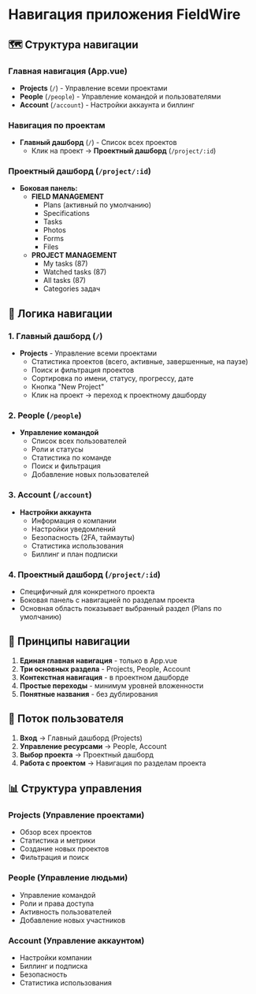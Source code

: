 # Навигация приложения FieldWire

## 🗺️ Структура навигации

### Главная навигация (App.vue)
- **Projects** (`/`) - Управление всеми проектами
- **People** (`/people`) - Управление командой и пользователями
- **Account** (`/account`) - Настройки аккаунта и биллинг

### Навигация по проектам
- **Главный дашборд** (`/`) - Список всех проектов
  - Клик на проект → **Проектный дашборд** (`/project/:id`)

### Проектный дашборд (`/project/:id`)
- **Боковая панель:**
  - **FIELD MANAGEMENT**
    - Plans (активный по умолчанию)
    - Specifications
    - Tasks
    - Photos
    - Forms
    - Files
  - **PROJECT MANAGEMENT**
    - My tasks (87)
    - Watched tasks (87)
    - All tasks (87)
    - Categories задач

## 📱 Логика навигации

### 1. Главный дашборд (`/`)
- **Projects** - Управление всеми проектами
  - Статистика проектов (всего, активные, завершенные, на паузе)
  - Поиск и фильтрация проектов
  - Сортировка по имени, статусу, прогрессу, дате
  - Кнопка "New Project"
  - Клик на проект → переход к проектному дашборду

### 2. People (`/people`)
- **Управление командой**
  - Список всех пользователей
  - Роли и статусы
  - Статистика по команде
  - Поиск и фильтрация
  - Добавление новых пользователей

### 3. Account (`/account`)
- **Настройки аккаунта**
  - Информация о компании
  - Настройки уведомлений
  - Безопасность (2FA, таймауты)
  - Статистика использования
  - Биллинг и план подписки

### 4. Проектный дашборд (`/project/:id`)
- Специфичный для конкретного проекта
- Боковая панель с навигацией по разделам проекта
- Основная область показывает выбранный раздел (Plans по умолчанию)

## 🎯 Принципы навигации

1. **Единая главная навигация** - только в App.vue
2. **Три основных раздела** - Projects, People, Account
3. **Контекстная навигация** - в проектном дашборде
4. **Простые переходы** - минимум уровней вложенности
5. **Понятные названия** - без дублирования

## 🔄 Поток пользователя

1. **Вход** → Главный дашборд (Projects)
2. **Управление ресурсами** → People, Account
3. **Выбор проекта** → Проектный дашборд
4. **Работа с проектом** → Навигация по разделам проекта

## 📊 Структура управления

### Projects (Управление проектами)
- Обзор всех проектов
- Статистика и метрики
- Создание новых проектов
- Фильтрация и поиск

### People (Управление людьми)
- Управление командой
- Роли и права доступа
- Активность пользователей
- Добавление новых участников

### Account (Управление аккаунтом)
- Настройки компании
- Биллинг и подписка
- Безопасность
- Статистика использования
